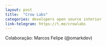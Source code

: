 ```yaml
---
layout: post
title:  "Crow Labs"
categories: developers open source interior
link-telegram: https://t.me/crowlabs
---
```

Colaboração: Marcos Felipe (@omarkdev)

